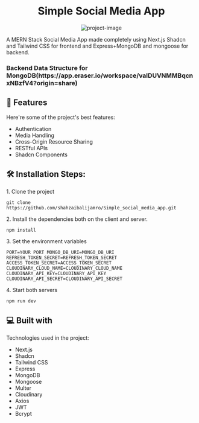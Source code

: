<h1 align="center" id="title">Simple Social Media App</h1>

<p align="center"><img src="https://socialify.git.ci/shahzaibalijamro/Simple_social_media_app/image?language=1&amp;name=1&amp;owner=1&amp;pattern=Brick+Wall&amp;theme=Dark" alt="project-image"></p>

<p id="description">A MERN Stack Social Media App made completely using Next.js Shadcn and Tailwind CSS for frontend and Express+MongoDB and mongoose for backend.</p>

<h3>Backend Data Structure for MongoDB(https://app.eraser.io/workspace/vaIDUVNMMBqcnxNBzfV4?origin=share)</h3>
  
<h2>🧐 Features</h2>

Here're some of the project's best features:

*   Authentication
*   Media Handling
*   Cross-Origin Resource Sharing
*   RESTful APIs
*   Shadcn Components

<p></p>
<p></p>
<p></p>

<h2>🛠️ Installation Steps:</h2>

<p>1. Clone the project</p>

```
git clone https://github.com/shahzaibalijamro/Simple_social_media_app.git
```

<p>2. Install the dependencies both on the client and server.</p>

```
npm install
```

<p>3. Set the environment variables</p>

```
PORT=YOUR PORT MONGO_DB_URI=MONGO_DB_URI REFRESH_TOKEN_SECRET=REFRESH_TOKEN_SECRET ACCESS_TOKEN_SECRET=ACCESS_TOKEN_SECRET CLOUDINARY_CLOUD_NAME=CLOUDINARY_CLOUD_NAME CLOUDINARY_API_KEY=CLOUDINARY_API_KEY CLOUDINARY_API_SECRET=CLOUDINARY_API_SECRET
```

<p>4. Start both servers</p>

```
npm run dev
```

  
  
<h2>💻 Built with</h2>

Technologies used in the project:

*   Next.js
*   Shadcn
*   Tailwind CSS
*   Express
*   MongoDB
*   Mongoose
*   Multer
*   Cloudinary
*   Axios
*   JWT
*   Bcrypt
